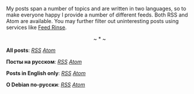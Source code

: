 My posts span a number of topics and are written in two languages, so to make
everyone happy I provide a number of different feeds. Both RSS and Atom are
available. You may further filter out uninteresting posts using services like
[Feed Rinse](http://feedrinse.com/).

<center>~ * ~</center>

**All posts**: [*RSS*](/all.rss) [*Atom*](/all.atom)

**Посты на русском**: [*RSS*](/russian.rss) [*Atom*](/russian.atom)

**Posts in English only**: [*RSS*](/english.rss) [*Atom*](/english.atom)

**О Debian по-русски**: [*RSS*](/debian-rus.rss) [*Atom*](/debian-rus.atom)
